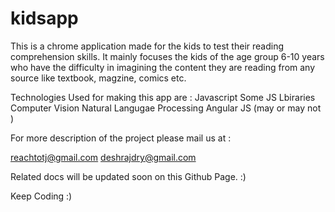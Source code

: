 kidsapp
=======
This is a chrome application made for the kids to test their reading comprehension skills.
It mainly focuses the kids of the age group 6-10 years who have the difficulty in imagining the content they are reading from any source like textbook, magzine, comics etc.

Technologies Used for making this app are : 
Javascript
Some JS Lbiraries
Computer Vision 
Natural Langugae Processing
Angular JS (may or may not )

For more description of the project please mail us at :

reachtotj@gmail.com
deshrajdry@gmail.com

Related docs will be updated soon on this Github Page. :)

Keep Coding :)
